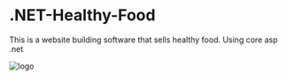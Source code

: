 # .NET-Healthy-Food
This is a website building software that sells healthy food. Using core asp .net

![logo](https://www.flickr.com/photos/196317900@N03/52301320580/in/dateposted-public/)

